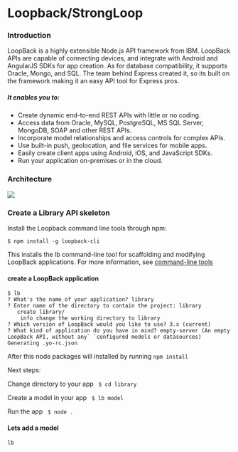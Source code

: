 # Loopback/StrongLoop

### Introduction
 LoopBack is a highly extensible Node.js API framework from IBM. LoopBack APIs are capable of connecting devices, and integrate with Android and AngularJS SDKs for app creation. As for database compatibility, it supports Oracle, Mongo, and SQL. The team behind Express created it, so its built on the framework making it an easy API tool for Express pros.


##### It enables you to:

- Create dynamic end-to-end REST APIs with little or no coding.
- Access data from Oracle, MySQL, PostgreSQL, MS SQL Server, MongoDB, SOAP and other REST APIs.
- Incorporate model relationships and access controls for complex APIs.
- Use built-in push, geolocation, and file services for mobile apps.
- Easily create client apps using Android, iOS, and JavaScript SDKs.
- Run your application on-premises or in the cloud.

### Architecture
![](http://loopback.io/images/9830413.png)

### Create a Library API skeleton

Install the Loopback command line tools through npm:

`$ npm install -g loopback-cli`

This installs the lb command-line tool for scaffolding and modifying LoopBack applications. For more information, see [command-line tools](http://loopback.io/doc/en/lb2/Command-line-tools.html#commands "Loopback commands")

#### create a LoopBack application
```
$ lb
? What's the name of your application? library
? Enter name of the directory to contain the project: library
   create library/
    info change the working directory to library
? Which version of LoopBack would you like to use? 3.x (current)
? What kind of application do you have in mind? empty-server (An empty LoopBack API, without any` `configured models or datasources)
Generating .yo-rc.json
```

After this node packages will installed by running `npm install`

Next steps:

  Change directory to your app
   ` $ cd library`

  Create a model in your app
   ` $ lb model`

  Run the app
   ` $ node .`


#### Lets add a model
`lb`
